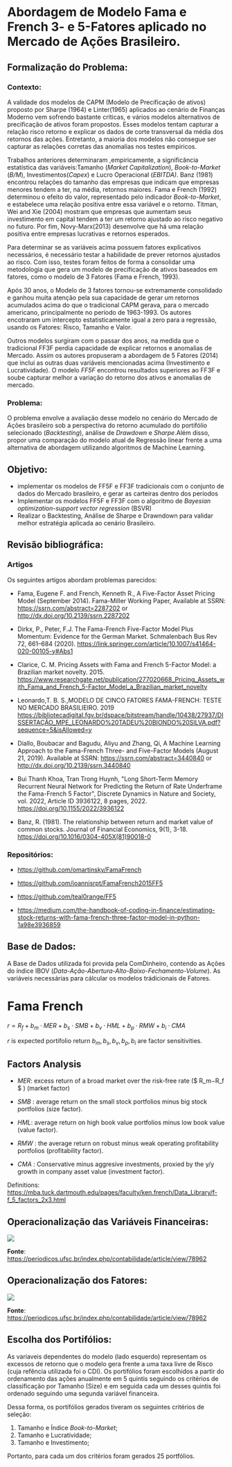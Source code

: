 # Abordagem de Modelo Fama e French 3- e 5-Fatores aplicado no Mercado de Ações Brasileiro. 

## Formalização do Problema:
### Contexto:
A validade dos modelos de CAPM (Modelo de Precificação de ativos) proposto por Sharpe (1964) e Linter(1965) aplicados ao cenário de Finanças Moderno vem sofrendo bastante críticas, e vários modelos alternativos de precificação de ativos foram propostos. Esses modelos tentam capturar a relação risco retorno e explicar os dados de corte transversal da média dos retornos das ações. Entretanto, a maioria dos modelos não consegue ser capturar as relações corretas das anomalias nos testes empiricos.

Trabalhos anteriores determinaram ,empiricamente, a significância estatística das variáveis:Tamanho  (*Market Capitalization*), *Book-to-Market* (*B/M*), Investimentos(*Capex*) e Lucro Operacional (*EBITDA)*. Banz (1981) encontrou relações do tamanho das empresas que indicam que empresas menores tendem a ter, na média, retornos maiores. Fama e French (1992) determinou o efeito do valor, representado pelo indicador *Book-to-Market*, e estabelece uma relação positiva entre essa variável e o retorno. Titman, Wei and Xie (2004) mostram que empresas que aumentam seus investimento em capital tendem a ter um retorno ajustado ao risco negativo no futuro.
Por fim, Novy-Marx(2013) desenvolve que há uma relação positiva entre empresas lucrativas e retornos esperados.

Para determinar se as variáveis acima possuem fatores explicativos necessários, é necessário testar a habilidade de prever retornos ajustados ao risco. Com isso, testes foram feitos de forma a consolidar uma metodologia que gera um modelo de precificação de ativos baseados em fatores, como o modelo de 3 Fatores (Fama e French, 1993).

Após 30 anos, o Modelo de 3 fatores tornou-se extremamente consolidado e ganhou muita atenção pela sua capacidade de gerar um retornos acumulados acima do que o tradicional CAPM gerava, para o mercado americano, principalmente no período de 1963-1993. Os autores encotraram um intercepto estatisticamente igual a zero para a regressão, usando os Fatores: Risco, Tamanho e Valor.

Outros modelos surgiram com o passar dos anos, na medida que o tradicional FF3F perdia capacidade de explicar retornos e anomalias de Mercado. Assim os autores propuseram a abordagem de 5 Fatores (2014) que inclui as outras duas variáveis mencionadas acima (Investimento e Lucratividade). O modelo *FF5F* encontrou resultados superiores ao FF3F e soube capturar melhor a variação do retorno dos ativos e anomalias de mercado.
### Problema:
O problema envolve a avaliação desse modelo no cenário do Mercado de Ações brasileiro sob a perspectiva do retorno acumulado do portifólio selecionado (*Backtesting*), análise de *Drawdown* e *Sharpe*.Além disso, propor uma comparação do modelo atual de Regressão linear frente a uma alternativa de abordagem utilizando algoritmos de Machine Learning.

## Objetivo:

- implementar os modelos de FF5F e FF3F tradicionais com o conjunto de dados do Mercado brasileiro, e gerar as carteiras dentro dos períodos
- Implementar os modelos FF5F e FF3F com o algoritmo de *Bayesian optimization-support vector regression* (BSVR)
- Realizar o Backtesting, Análise de Sharpe e Drawndown para validar melhor estratégia aplicada ao cenário Brasileiro.

## Revisão bibliográfica:

### Artigos
Os seguintes artigos abordam problemas parecidos:
- Fama, Eugene F. and French, Kenneth R., A Five-Factor Asset Pricing Model (September 2014). Fama-Miller Working Paper, Available at SSRN: https://ssrn.com/abstract=2287202 or http://dx.doi.org/10.2139/ssrn.2287202

- Dirkx, P., Peter, F.J. The Fama-French Five-Factor Model Plus Momentum: Evidence for the German Market. Schmalenbach Bus Rev 72, 661–684 (2020). 
https://link.springer.com/article/10.1007/s41464-020-00105-y#Abs1

- Clarice, C. M. Pricing Assets with Fama and French 5-Factor Model: a Brazilian market novelty. 2015. https://www.researchgate.net/publication/277020668_Pricing_Assets_with_Fama_and_French_5-Factor_Model_a_Brazilian_market_novelty

- Leonardo,T. B. S.,MODELO DE CINCO FATORES FAMA-FRENCH: TESTE NO MERCADO BRASILIEIRO. 2019 https://bibliotecadigital.fgv.br/dspace/bitstream/handle/10438/27937/DISSERTAÇÃO_MPE_LEONARDO%20TADEU%20BIONDO%20SILVA.pdf?sequence=5&isAllowed=y

- Diallo, Boubacar and Bagudu, Aliyu and Zhang, Qi, A Machine Learning Approach to the Fama-French Three- and Five-Factor Models (August 21, 2019). Available at SSRN: https://ssrn.com/abstract=3440840 or http://dx.doi.org/10.2139/ssrn.3440840

- Bui Thanh Khoa, Tran Trong Huynh, "Long Short-Term Memory Recurrent Neural Network for Predicting the Return of Rate Underframe the Fama-French 5 Factor", Discrete Dynamics in Nature and Society, vol. 2022, Article ID 3936122, 8 pages, 2022. https://doi.org/10.1155/2022/3936122


- Banz, R. (1981). The relationship between return and market value of common stocks. Journal of Financial Economics, 9(1), 3-18. https://doi.org/10.1016/0304-405X(81)90018-0

### Repositórios:
- https://github.com/omartinsky/FamaFrench

- https://github.com/ioannisrpt/FamaFrench2015FF5

- https://github.com/teal0range/FF5

- https://medium.com/the-handbook-of-coding-in-finance/estimating-stock-returns-with-fama-french-three-factor-model-in-python-1a98e3936859

## Base de Dados:
A Base de Dados utilizada foi provida pela ComDinheiro, contendo as Ações do índice IBOV (*Data-Ação-Abertura-Alto-Baixo-Fechamento-Volume*).
As variáveis necessárias para cálcular os modelos trádicionais de Fatores.

# Fama French




$r = R_f +b_m \cdot MER + b_s \cdot SMB + b_v \cdot HML + b_p \cdot RMW + b_i \cdot CMA$

$r$ is expected portifolio return
$b_m,b_s,b_v,b_p,b_i$ are factor sensitivities.

## Factors Analysis
- *MER*: excess return of a broad market over the risk-free rate ($ R_m−R_f $ ) (market factor) 
- *SMB* : average return on the small stock portfolios minus big stock portfolios (size factor).

- *HML*: average return on high book value portfolios minus low book value (value factor).
- *RMW* : the average return on robust minus weak operating profitability portfolios (profitability factor).

- *CMA* : Conservative minus aggresive investments, proxied by the y/y growth in company asset value (investment factor).

Definitions: https://mba.tuck.dartmouth.edu/pages/faculty/ken.french/Data_Library/f-f_5_factors_2x3.html


## Operacionalização das Variáveis Financeiras:

![](./img/Finance_var.png)

**Fonte**: https://periodicos.ufsc.br/index.php/contabilidade/article/view/78962


## Operacionalização dos Fatores:
![](./img/Factor_var.png)

**Fonte**: https://periodicos.ufsc.br/index.php/contabilidade/article/view/78962



## Escolha dos Portifólios:

As varíaveis dependentes do modelo (lado esquerdo) representam os excessos de retorno que o modelo gera frente a uma taxa livre de Risco (cuja refência utilizada foi o CDI). Os portifólios foram escolhidos a partir do ordenamento das ações anualmente em 5 quintis seguindo os critérios de classificação por Tamanho (Size) e em seguida cada um desses quintis foi ordenado seguindo uma segunda variável financeira. 

Dessa forma, os portifólios gerados tiveram os seguintes critérios de seleção:
1. Tamanho e Índice *Book-to-Market*;
2. Tamanho e Lucratividade;
3. Tamanho e Investimento;

Portanto, para cada um dos critérios foram gerados 25 portfólios.